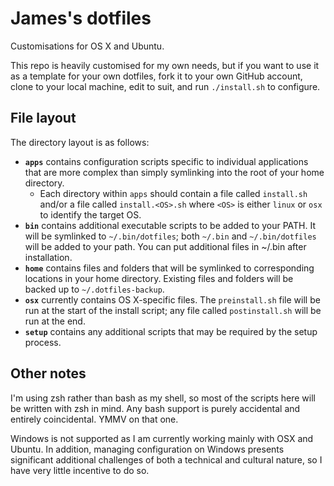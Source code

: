 James's dotfiles
================
Customisations for OS X and Ubuntu.

This repo is heavily customised for my own needs, but if you want to use it as a
template for your own dotfiles, fork it to your own GitHub account, clone to
your local machine, edit to suit, and run `./install.sh` to configure.

File layout
-----------
The directory layout is as follows:

 * **`apps`** contains configuration scripts specific to individual applications
    that are more complex than simply symlinking into the root of your home
    directory.
    * Each directory within `apps` should contain a file called `install.sh`
      and/or a file called `install.<OS>.sh` where `<OS>` is either `linux` or
      `osx` to identify the target OS.
 * **`bin`** contains additional executable scripts to be added to your PATH.
    It will be symlinked to `~/.bin/dotfiles`; both `~/.bin` and `~/.bin/dotfiles`
    will be added to your path. You can put additional files in ~/.bin after
    installation.
 * **`home`** contains files and folders that will be symlinked to corresponding
    locations in your home directory. Existing files and folders will be backed
    up to `~/.dotfiles-backup`.
 * **`osx`** currently contains OS X-specific files. The `preinstall.sh` file
    will be run at the start of the install script; any file called
    `postinstall.sh` will be run at the end.
 * **`setup`** contains any additional scripts that may be required by the setup
    process.

Other notes
-----------
I'm using zsh rather than bash as my shell, so most of the scripts here will be
written with zsh in mind. Any bash support is purely accidental and entirely
coincidental. YMMV on that one.

Windows is not supported as I am currently working mainly with OSX and Ubuntu.
In addition, managing configuration on Windows presents significant additional
challenges of both a technical and cultural nature, so I have very little
incentive to do so.